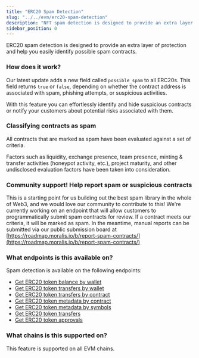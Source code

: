 ```yaml
---
title: "ERC20 Spam Detection"
slug: "../../evm/erc20-spam-detection"
description: "NFT spam detection is designed to provide an extra layer of protection and help you easily identify potentially harmful contracts."
sidebar_position: 0
---
```


ERC20 spam detection is designed to provide an extra layer of protection and help you easily identify possible spam contracts.

### How does it work?

Our latest update adds a new field called `possible_spam` to all ERC20s. This field returns `true` or `false`, depending on whether the contract address is associated with spam, phishing attempts, or suspicious activities.

With this feature you can effortlessly identify and hide suspicious contracts or notify your customers about potential risks associated with them.

### Classifying contracts as spam

All contracts that are marked as spam have been evaluated against a set of criteria.

Factors such as liquidity, exchange presence, team presence, minting & transfer activities (honeypot activity, etc.), project maturity, and other undisclosed evaluation factors have been taken into consideration.

### Community support! Help report spam or suspicious contracts

This is a starting point for us building out the best spam library in the whole of Web3, and we would love our community to contribute to this! We're currently working on an endpoint that will allow customers to programmatically submit spam contracts for review. If a contract meets our criteria, it will be marked as spam. In the meantime, manual reports can be submitted via our public submission board at [https://roadmap.moralis.io/b/report-spam-contracts/](https://roadmap.moralis.io/b/report-spam-contracts/)

### What endpoints is this available on?

Spam detection is available on the following endpoints:

- [Get ERC20 token balance by wallet](https://docs.moralis.io/web3-data-api/reference/get-wallet-token-balances)
- [Get ERC20 token transfers by wallet](https://docs.moralis.io/web3-data-api/reference/get-wallet-token-transfers)
- [Get ERC20 token transfers by contract](https://docs.moralis.io/web3-data-api/reference/get-token-transfers)
- [Get ERC20 token metadata by contract](https://docs.moralis.io/web3-data-api/reference/get-token-metadata)
- [Get ERC20 token metadata by symbols](https://docs.moralis.io/web3-data-api/reference/get-token-metadata-by-symbol)
- [Get ERC20 token transfers](https://docs.moralis.io/2.0/web3-data-api/reference/get-erc20-transfers)
- [Get ERC20 token approvals](https://docs.moralis.io/web3-data-api/reference/get-erc20-approvals)

### What chains is this supported on?
This feature is supported on all EVM chains.
